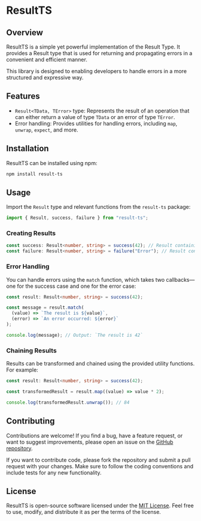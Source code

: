 # ResultTS

## Overview

ResultTS is a simple yet powerful implementation of the Result Type. It provides a Result type that is used for returning and propagating errors in a convenient and efficient manner.

This library is designed to enabling developers to handle errors in a more structured and expressive way.

## Features

- `Result<TData, TError>` type: Represents the result of an operation that can either return a value of type `TData` or an error of type `TError`.
- Error handling: Provides utilities for handling errors, including `map`, `unwrap`, `expect`, and more.

## Installation

ResultTS can be installed using npm:

```bash
npm install result-ts
```

## Usage

Import the `Result` type and relevant functions from the `result-ts` package:

```typescript
import { Result, success, failure } from "result-ts";
```

### Creating Results

```typescript
const success: Result<number, string> = success(42); // Result containing a value
const failure: Result<number, string> = failure("Error"); // Result containing an error
```

### Error Handling

You can handle errors using the `match` function, which takes two callbacks—one for the success case and one for the error case:

```typescript
const result: Result<number, string> = success(42);

const message = result.match(
  (value) => `The result is ${value}`,
  (error) => `An error occurred: ${error}`
);

console.log(message); // Output: `The result is 42`
```

### Chaining Results

Results can be transformed and chained using the provided utility functions. For example:

```typescript
const result: Result<number, string> = success(42);

const transformedResult = result.map((value) => value * 2);

console.log(transformedResult.unwrap()); // 84
```

## Contributing

Contributions are welcome! If you find a bug, have a feature request, or want to suggest improvements, please open an issue on the [GitHub repository](https://github.com/EyadRealHim/result-ts).

If you want to contribute code, please fork the repository and submit a pull request with your changes. Make sure to follow the coding conventions and include tests for any new functionality.

## License

ResultTS is open-source software licensed under the [MIT License](https://opensource.org/licenses/MIT). Feel free to use, modify, and distribute it as per the terms of the license.
